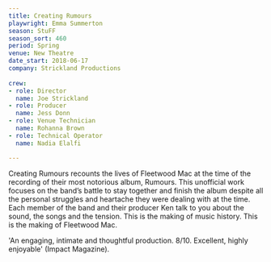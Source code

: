 ```yaml
---
title: Creating Rumours
playwright: Emma Summerton
season: StuFF
season_sort: 460
period: Spring
venue: New Theatre
date_start: 2018-06-17
company: Strickland Productions
  
crew:
- role: Director 
  name: Joe Strickland 
- role: Producer 
  name: Jess Donn 
- role: Venue Technician
  name: Rohanna Brown
- role: Technical Operator
  name: Nadia Elalfi

---
```


Creating Rumours recounts the lives of Fleetwood Mac at the time of the recording of their most notorious album, Rumours. This unofficial work focuses on the band’s battle to stay together and finish the album despite all the personal struggles and heartache they were dealing with at the time. Each member of the band and their producer Ken talk to you about the sound, the songs and the tension. This is the making of music history. This is the making of Fleetwood Mac. 

'An engaging, intimate and thoughtful production. 8/10. Excellent, highly enjoyable' (Impact Magazine).